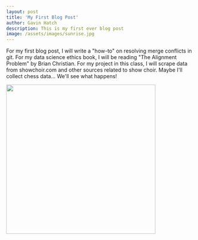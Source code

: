 ```yaml
---
layout: post
title: 'My First Blog Post'
author: Gavin Hatch
description: This is my first ever blog post
image: /assets/images/sunrise.jpg
---
```


For my first blog post, I will write a "how-to" on resolving merge conflicts in git.
For my data science ethics book, I will be reading "The Alignment Problem" by Brian Christian.
For my project in this class, I will scrape data from showchoir.com and other sources related to show choir. Maybe I'll collect chess data... We'll see what happens!

<img src="https://unsplash.com/photos/uvTqhAnaf6s/download?ixid=MnwxMjA3fDB8MXxzZWFyY2h8NXx8Y29uZmxpY3R8ZW58MHx8fHwxNjc0ODAzNjc5&force=true" alt="" style="width:400px;"/>
